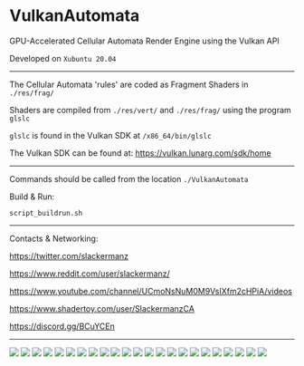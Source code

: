# VulkanAutomata
GPU-Accelerated Cellular Automata Render Engine using the Vulkan API

Developed on `Xubuntu 20.04`

---

The Cellular Automata 'rules' are coded as Fragment Shaders in `./res/frag/` 
 
Shaders are compiled from `./res/vert/` and  `./res/frag/` using the program `glslc`

`glslc` is found in the Vulkan SDK at `/x86_64/bin/glslc`

The Vulkan SDK can be found at: https://vulkan.lunarg.com/sdk/home

---

Commands should be called from the location `./VulkanAutomata`

Build & Run:

`script_buildrun.sh`

---

Contacts & Networking:

  https://twitter.com/slackermanz

  https://www.reddit.com/user/slackermanz/

  https://www.youtube.com/channel/UCmoNsNuM0M9VsIXfm2cHPiA/videos

  https://www.shadertoy.com/user/SlackermanzCA

  https://discord.gg/BCuYCEn

---

![](VKAutomata0770_GFULL.gif)
![](VKAutomata0751_GFULL.gif)
![](VKAutomata0761_GFULL.gif)
![](VKAutomata0738_TWIT2.gif)
![](VKAutomata0731_TWIT6.gif)
![](VKAutomata0728_TWIT1.gif)
![](SCR_273755_1616892538_385.PAM.png)
![](SCR_83433_1616892538_106.PAM.png)
![](SCR_414950_1616892538_564.PAM.png)
![](SCR_10292_1616913199_17.PAM.png)
![](SCR_39917_1616925185_53.PAM.png)
![](SCR_36148_1616891756_47.PAM.png)
![](SCR_30208_1616922479_44.PAM.png)
![](SCR_246343_1616925185_323.PAM.png)
![](SCR_2623_1616913409_2.PAM.png)
![](SCR_104623_1616913731_164.PAM.png)
![](SCR_280539_1616902768_407.PAM.png)
![](SCR_156088_1616922479_209.PAM.png)
![](SCR_507787_1616907793_707.PAM.png)
![](SCR_6206_1616913731_5.PAM.png)
![](SCR_233581_1616925185_305.PAM.png)
![](SCR_127200_1616914754_134.PAM.png)
![](SCR_153835_1616925185_185.PAM.png)

